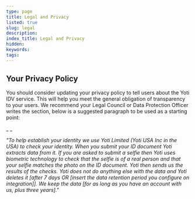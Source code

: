 ```yaml
---
type: page
title: Legal and Privacy
listed: true
slug: legal
description: 
index_title: Legal and Privacy
hidden: 
keywords: 
tags: 
---
```


## Your Privacy Policy

You should consider updating your privacy policy to tell users about the Yoti IDV service. This will help you meet the general obligation of transparency to your users. We recommend your Legal Council or Data Protection Officer  writes the section, below is a suggested paragraph to be used as a starting point:

_
_

_"To help establish your identity we use Yoti Limited (Yoti USA Inc in the USA) to check your identity. When you submit your ID document Yoti extracts data from it. If you are asked to submit a selfie then Yoti uses biometric technology to check that the selfie is of a real person and that your selfie matches the photo on the ID document. Yoti then sends us the results of the checks. Yoti does not do anything else with the data and Yoti deletes it [after 7 days OR [insert the data retention period you configure on integration]]. We keep the data [for as long as you have an account with us, plus three years]."_